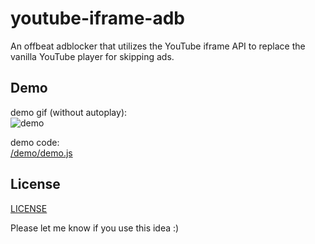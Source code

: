 # youtube-iframe-adb

An offbeat adblocker that utilizes the YouTube iframe API to replace the vanilla YouTube player for skipping ads.

## Demo

demo gif (without autoplay):  
![demo](demo/demo.gif)

demo code:  
[/demo/demo.js](demo/demo.js)

## License

[LICENSE](LICENSE)

Please let me know if you use this idea :)

